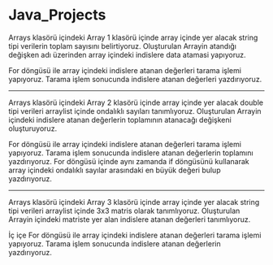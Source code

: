 # Java_Projects

Arrays klasörü içindeki Array 1 klasörü içinde array içinde yer alacak string tipi verilerin toplam sayısını belirtiyoruz. Oluşturulan Arrayin atandığı değişken adı üzerinden array içindeki indislere data atamasi yapıyoruz.

For döngüsü ile array içindeki indislere atanan değerleri tarama işlemi yapıyoruz. Tarama işlem sonucunda indislere atanan değerleri yazdırıyoruz.

----------------------------------------------------------------------------------------------------------------------------------------------------------------

Arrays klasörü içindeki Array 2 klasörü içinde array içinde yer alacak double tipi verileri arraylist içinde ondalıklı sayıları tanımlıyoruz. Oluşturulan Arrayin içindeki indislere atanan değerlerin toplamının atanacağı değişkeni oluşturuyoruz.

For döngüsü ile array içindeki indislere atanan değerleri tarama işlemi yapıyoruz. Tarama işlem sonucunda indislere atanan değerlerin toplamını yazdırıyoruz.
For döngüsü içinde aynı zamanda if döngüsünü kullanarak array içindeki ondalıklı sayılar arasındaki en büyük değeri bulup yazdırıyoruz.

----------------------------------------------------------------------------------------------------------------------------------------------------------------

Arrays klasörü içindeki Array 3 klasörü içinde array içinde yer alacak string tipi verileri arraylist içinde 3x3 matris olarak tanımlıyoruz. Oluşturulan Arrayin içindeki matriste yer alan indislere atanan değerleri tanımlıyoruz.

İç içe For döngüsü ile array içindeki indislere atanan değerleri tarama işlemi yapıyoruz. Tarama işlem sonucunda indislere atanan değerlerin yazdırıyoruz.
